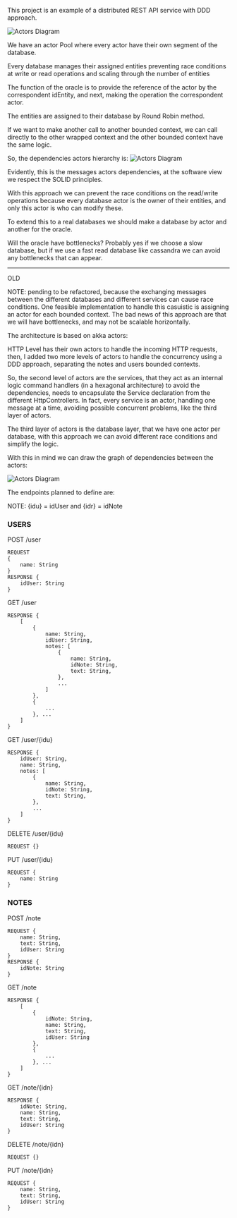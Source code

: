This project is an example of a distributed REST API service with DDD approach.


![Actors Diagram](https://github.com/AdrianMartinezCode/scalarestapinotes/blob/master/resources/bounded_context_diagram.jpg?raw=true)

We have an actor Pool where every actor have their own segment of the database.

Every database manages their assigned entities preventing race conditions at write 
or read operations and scaling through the number of entities

The function of the oracle is to provide the reference of the actor by the correspondent
idEntity, and next, making the operation the correspondent actor.

The entities are assigned to their database by Round Robin method.

If we want to make another call to another bounded context, we can call directly to the
other wrapped context and the other bounded context have the same logic.

So, the dependencies actors hierarchy is:
![Actors Diagram](https://github.com/AdrianMartinezCode/scalarestapinotes/blob/master/resources/actor_dependencies_diagram.jpg?raw=true)

Evidently, this is the messages actors dependencies, at the software view we respect the SOLID principles.

With this approach we can prevent the race conditions on the read/write operations because every database
actor is the owner of their entities, and only this actor is who can modify these.

To extend this to a real databases we should make a database by actor and another for the oracle.

Will the oracle have bottlenecks? Probably yes if we choose a slow database, but if we use a fast read database
like cassandra we can avoid any bottlenecks that can appear.


-----------------------------------------------
OLD

NOTE: pending to be refactored, because the exchanging messages between the different databases and different 
services can cause race conditions. One feasible implementation to handle this casuistic is assigning an actor 
for each bounded context. The bad news of this approach are that we will have bottlenecks, and may not be scalable
horizontally.


The architecture is based on akka actors:

HTTP Level has their own actors to handle the incoming HTTP requests,
then, I added two more levels of actors to handle the concurrency using
a DDD approach, separating the notes and users bounded contexts.

So, the second level of actors are the services, that they act as an internal
logic command handlers (in a hexagonal architecture) to avoid the dependencies,
needs to encapsulate the Service declaration from the different HttpControllers.
In fact, every service is an actor, handling one message at a time, avoiding
possible concurrent problems, like the third layer of actors.

The third layer of actors is the database layer, that we have one actor per
database, with this approach we can avoid different race conditions and simplify
the logic.

With this in mind we can draw the graph of dependencies between the actors:

![Actors Diagram](https://github.com/AdrianMartinezCode/scalarestapinotes/blob/master/resources/actors_diagram.jpg?raw=true)



The endpoints planned to define are:

NOTE: {idu} = idUser and {idr} = idNote

### USERS

POST /user
````
REQUEST 
{
    name: String
}
RESPONSE {
    idUser: String
}
````

GET /user
````
RESPONSE {
    [
        {
            name: String,
            idUser: String,
            notes: [
                {
                    name: String,
                    idNote: String,
                    text: String,
                },
                ...
            ]
        },
        {
            ...
        }, ...
    ]
}
````

GET /user/{idu}
````
RESPONSE {
    idUser: String,
    name: String,
    notes: [
        {
            name: String,
            idNote: String,
            text: String,
        },
        ...
    ]
}
````

DELETE /user/{idu}
````
REQUEST {}
````



PUT /user/{idu}
````
REQUEST {
    name: String
}
````

### NOTES

POST /note
````
REQUEST {
    name: String,
    text: String,
    idUser: String
}
RESPONSE {
    idNote: String
}
````

GET /note
````
RESPONSE {
    [
        {
            idNote: String,
            name: String,
            text: String,
            idUser: String
        },
        {
            ...
        }, ...
    ]
}
````

GET /note/{idn}
````
RESPONSE {
    idNote: String,
    name: String,
    text: String,
    idUser: String
}
````

DELETE /note/{idn}
````
REQUEST {}
````

PUT /note/{idn}
````
REQUEST {
    name: String,
    text: String,
    idUser: String
}
````


